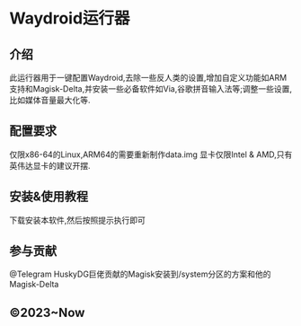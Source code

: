 # Waydroid运行器

## 介绍
此运行器用于一键配置Waydroid,去除一些反人类的设置,增加自定义功能如ARM支持和Magisk-Delta,并安装一些必备软件如Via,谷歌拼音输入法等;调整一些设置,比如媒体音量最大化等.  

## 配置要求
仅限x86-64的Linux,ARM64的需要重新制作data.img 显卡仅限Intel & AMD,只有英伟达显卡的建议开摆.

## 安装&使用教程
下载安装本软件,然后按照提示执行即可

## 参与贡献

@Telegram HuskyDG巨佬贡献的Magisk安装到/system分区的方案和他的Magisk-Delta

## ©2023~Now